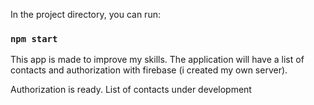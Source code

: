 
In the project directory, you can run:

### `npm start`

This app is made to improve my skills. The application will have a list of contacts and authorization with firebase (i created my own server). 

Authorization is ready. List of contacts under development
